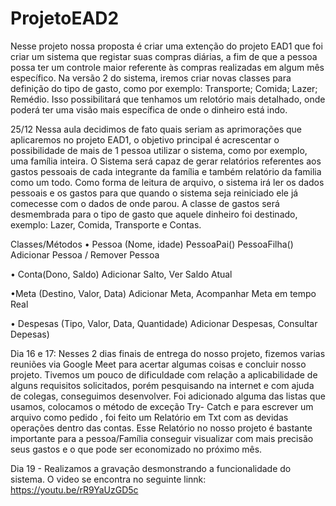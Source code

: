 # ProjetoEAD2

Nesse projeto nossa proposta é criar uma extenção do projeto EAD1 que foi criar um sistema que registar suas compras diárias, a fim de que a pessoa possa ter um controle maior referente às compras realizadas em algum mês específico.
Na versão 2 do sistema, iremos criar novas classes para definição do tipo de gasto, como por exemplo: Transporte; Comida; Lazer; Remédio. Isso possibilitará que tenhamos um relotório mais detalhado, onde poderá ter uma visão mais específica de onde o dinheiro está indo.


25/12
Nessa aula decidimos de fato quais seriam as aprimorações que aplicaremos no projeto EAD1, o objetivo principal é acrescentar o possibilidade de mais de 1 pessoa utilizar o sistema, como por exemplo, uma família inteira. O Sistema será capaz de gerar relatórios referentes aos gastos pessoais de cada integrante da família e também relatório da familia como um todo. Como forma de leitura de arquivo, o sistema irá ler os dados pessoais e os gastos para que quando o sistema seja reiniciado ele já comecesse com o dados de onde parou. A classe de gastos será desmembrada para o tipo de gasto que aquele dinheiro foi destinado, exemplo: Lazer, Comida, Transporte e Contas.

Classes/Métodos
• Pessoa (Nome, idade)
    PessoaPai()
    PessoaFilha()
Adicionar Pessoa / Remover Pessoa

• Conta(Dono, Saldo)
Adicionar Salto, Ver Saldo Atual

•Meta (Destino, Valor, Data)
Adicionar Meta, Acompanhar Meta em tempo Real

• Despesas (Tipo, Valor, Data, Quantidade)
Adicionar Despesas, Consultar Depesas)

Dia 16 e 17:
Nesses 2 dias finais de entrega do nosso projeto, fizemos varias reuniões via Google Meet  para acertar algumas coisas e concluir nosso projeto.  Tivemos um pouco de dificuldade com relação a aplicabilidade de alguns requisitos solicitados, porém pesquisando na internet e com ajuda de colegas, conseguimos desenvolver.
Foi adicionado alguma das listas que usamos, colocamos o método de exceção Try- Catch e para escrever um arquivo como pedido , foi feito um Relatório em Txt  com as devidas operações dentro das contas. Esse Relatório no nosso projeto é bastante importante para a pessoa/Família conseguir visualizar com mais precisão seus gastos e o que pode ser economizado no próximo mês.

Dia 19 - Realizamos a gravação desmonstrando a funcionalidade do sistema. O video se encontra no seguinte linnk:
https://youtu.be/rR9YaUzGD5c
